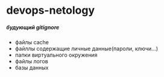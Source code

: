 # devops-netology
##### будующий gitignore
- файлы cache
- файллы содержащие личные данные(пароли, ключи...)
- папки виртуального окружения
- файлы логов
- базы данных
